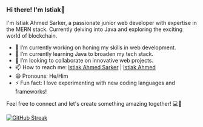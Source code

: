 ### Hi there! I'm Istiak👋

I'm Istiak Ahmed Sarker, a passionate junior web developer with expertise in the MERN stack. Currently delving into Java and exploring the exciting world of blockchain.

- 🔭 I’m currently working on honing my skills in web development.
- 🌱 I’m currently learning Java to broaden my tech stack.
- 👯 I’m looking to collaborate on innovative web projects.
- 📫 How to reach me: [Istiak Ahmed Sarker](https://www.linkedin.com/in/istiak-ahmed-sarker-a38b7527a/) | [Istiak Ahmed ](https://www.facebook.com/profile.php?id=100066881776373)
- 😄 Pronouns: He/Him
- ⚡ Fun fact: I love experimenting with new coding languages and frameworks!

Feel free to connect and let's create something amazing together! 💻🚀

<a href="https://git.io/streak-stats"><img src="https://streak-stats.demolab.com?user=istiakahmedsarker&theme=radical" alt="GitHub Streak" /></a>
